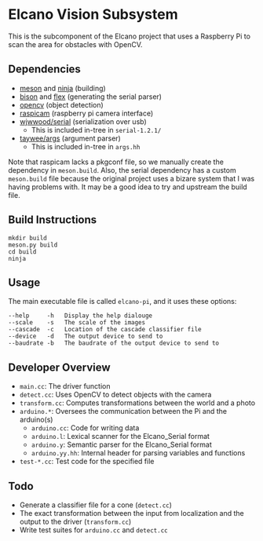 Elcano Vision Subsystem
=======================

This is the subcomponent of the Elcano project that uses a Raspberry Pi
to scan the area for obstacles with OpenCV.

Dependencies
------------

- [meson](http://mesonbuild.com) and [ninja](https://ninja-build.org) (building)
- [bison](https://gnu.org/software/bison) and [flex](http://flex.sf.net) (generating the serial parser)
- [opencv](http://opencv.org) (object detection)
- [raspicam](https://github.com/cedricve/raspicam) (raspberry pi camera interface)
- [wjwwood/serial](https://github.com/wjwwood/serial) (serialization over usb)
	- This is included in-tree in `serial-1.2.1/`
- [taywee/args](https://github.com/taywee/args) (argument parser)
	- This is included in-tree in `args.hh`

Note that raspicam lacks a pkgconf file, so we manually create the
dependency in `meson.build`. Also, the serial dependency has a custom
`meson.build` file because the original project uses a bizare system
that I was having problems with. It may be a good idea to try and
upstream the build file.

Build Instructions
------------------

	mkdir build
	meson.py build
	cd build
	ninja

Usage
-----

The main executable file is called `elcano-pi`, and it uses these options:

	--help     -h   Display the help dialouge
	--scale    -s   The scale of the images
	--cascade  -c   Location of the cascade classifier file
	--device   -d   The output device to send to
	--baudrate -b   The baudrate of the output device to send to

Developer Overview
------------------

- `main.cc`: The driver function
- `detect.cc`: Uses OpenCV to detect objects with the camera
- `transform.cc`: Computes transformations between the world and a photo
- `arduino.*`: Oversees the communication between the Pi and the arduino(s)
	- `arduino.cc`: Code for writing data
	- `arduino.l`: Lexical scanner for the Elcano_Serial format
	- `arduino.y`: Semantic parser for the Elcano_Serial format
	- `arduino.yy.hh`: Internal header for parsing variables and functions
- `test-*.cc`: Test code for the specified file

Todo
----

- Generate a classifier file for a cone (`detect.cc`)
- The exact transformation between the input from localization and the output to the driver (`transform.cc`)
- Write test suites for `arduino.cc` and `detect.cc`
